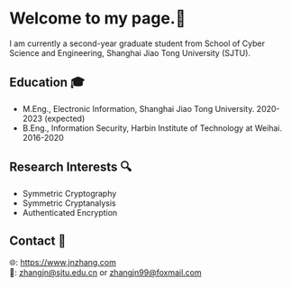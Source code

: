 # Welcome to my page.&#x1F430;
I am currently a second-year graduate student from School of Cyber Science and Engineering, Shanghai Jiao Tong University (SJTU). 

## Education &#x1F393;
- M.Eng., Electronic Information, Shanghai Jiao Tong University. 2020-2023 (expected) 
- B.Eng., Information Security, Harbin Institute of Technology at Weihai. 2016-2020

## Research Interests &#x1F50D;
- Symmetric Cryptography
- Symmetric Cryptanalysis
- Authenticated Encryption

## Contact &#x1F4AC;
&#x1F310;: <https://www.jnzhang.com>  
&#x1F4E7;: <zhangjn@sjtu.edu.cn> or <zhangjn99@foxmail.com>
